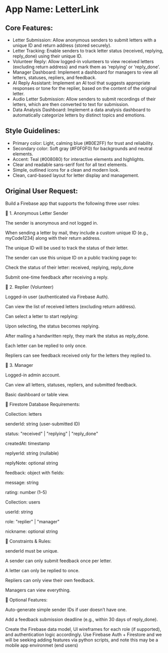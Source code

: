 # **App Name**: LetterLink

## Core Features:

- Letter Submission: Allow anonymous senders to submit letters with a unique ID and return address (stored securely).
- Letter Tracking: Enable senders to track letter status (received, replying, reply_done) using their unique ID.
- Volunteer Reply: Allow logged-in volunteers to view received letters (excluding return address) and mark them as 'replying' or 'reply_done'.
- Manager Dashboard: Implement a dashboard for managers to view all letters, statuses, repliers, and feedback.
- AI Reply Assistant: Implement an AI tool that suggests appropriate responses or tone for the replier, based on the content of the original letter.
- Audio Letter Submission: Allow senders to submit recordings of their letters, which are then converted to text for submission.
- Data Analysis Dashboard: Implement a data analysis dashboard to automatically categorize letters by distinct topics and emotions.

## Style Guidelines:

- Primary color: Light, calming blue (#B0E2FF) for trust and reliability.
- Secondary color: Soft gray (#F0F0F0) for backgrounds and neutral elements.
- Accent: Teal (#008080) for interactive elements and highlights.
- Clear and readable sans-serif font for all text elements.
- Simple, outlined icons for a clean and modern look.
- Clean, card-based layout for letter display and management.

## Original User Request:
Build a Firebase app that supports the following three user roles:

🔹 1. Anonymous Letter Sender

The sender is anonymous and not logged in.

When sending a letter by mail, they include a custom unique ID (e.g., myCode1234) along with their return address.

The unique ID will be used to track the status of their letter.

The sender can use this unique ID on a public tracking page to:

Check the status of their letter:
received, replying, reply_done

Submit one-time feedback after receiving a reply.

🔹 2. Replier (Volunteer)

Logged-in user (authenticated via Firebase Auth).

Can view the list of received letters (excluding return address).

Can select a letter to start replying:

Upon selecting, the status becomes replying.

After mailing a handwritten reply, they mark the status as reply_done.

Each letter can be replied to only once.

Repliers can see feedback received only for the letters they replied to.

🔹 3. Manager

Logged-in admin account.

Can view all letters, statuses, repliers, and submitted feedback.

Basic dashboard or table view.

🔸 Firestore Database Requirements:

Collection: letters

senderId: string (user-submitted ID)

status: "received" | "replying" | "reply_done"

createdAt: timestamp

replyerId: string (nullable)

replyNote: optional string

feedback: object with fields:

message: string

rating: number (1–5)

Collection: users

userId: string

role: "replier" | "manager"

nickname: optional string

🔸 Constraints & Rules:

senderId must be unique.

A sender can only submit feedback once per letter.

A letter can only be replied to once.

Repliers can only view their own feedback.

Managers can view everything.

🔸 Optional Features:

Auto-generate simple sender IDs if user doesn’t have one.

Add a feedback submission deadline (e.g., within 30 days of reply_done).

Create the Firebase data model, UI wireframes for each role (if supported), and authentication logic accordingly. Use Firebase Auth + Firestore and we will be seeking adding features via python scripts, and note this may be a mobile app environmet (end users)
  